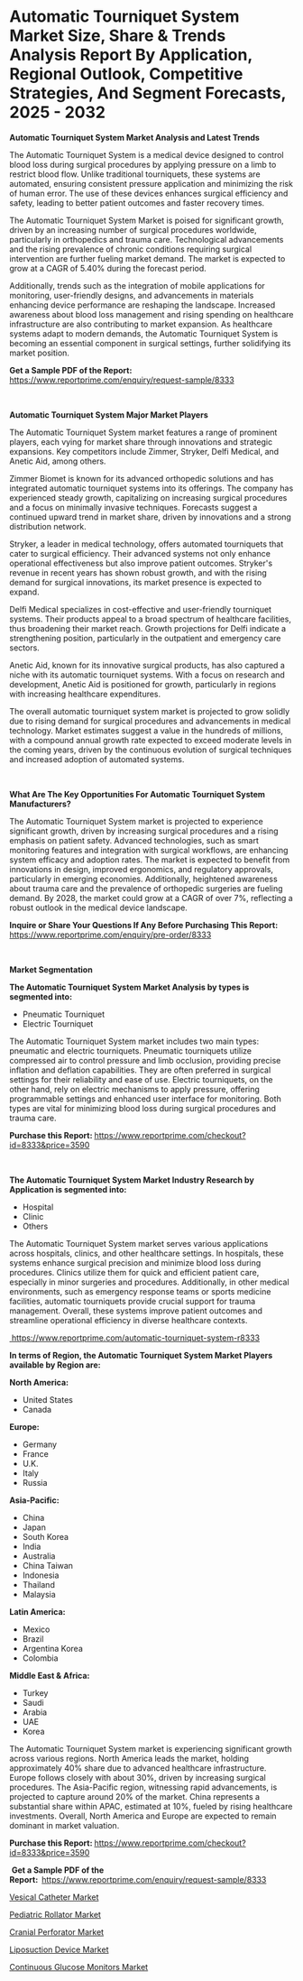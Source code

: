 <p><h1>Automatic Tourniquet System Market Size, Share & Trends Analysis Report By Application, Regional Outlook, Competitive Strategies, And Segment Forecasts, 2025 - 2032</h1></p><p><strong>Automatic Tourniquet System Market Analysis and Latest Trends</strong></p>
<p><p>The Automatic Tourniquet System is a medical device designed to control blood loss during surgical procedures by applying pressure on a limb to restrict blood flow. Unlike traditional tourniquets, these systems are automated, ensuring consistent pressure application and minimizing the risk of human error. The use of these devices enhances surgical efficiency and safety, leading to better patient outcomes and faster recovery times.</p><p>The Automatic Tourniquet System Market is poised for significant growth, driven by an increasing number of surgical procedures worldwide, particularly in orthopedics and trauma care. Technological advancements and the rising prevalence of chronic conditions requiring surgical intervention are further fueling market demand. The market is expected to grow at a CAGR of 5.40% during the forecast period.</p><p>Additionally, trends such as the integration of mobile applications for monitoring, user-friendly designs, and advancements in materials enhancing device performance are reshaping the landscape. Increased awareness about blood loss management and rising spending on healthcare infrastructure are also contributing to market expansion. As healthcare systems adapt to modern demands, the Automatic Tourniquet System is becoming an essential component in surgical settings, further solidifying its market position.</p></p>
<p><strong>Get a Sample PDF of the Report:&nbsp;</strong> <a href="https://www.reportprime.com/enquiry/request-sample/8333?utm_campaign=2115&utm_medium=2&utm_source=Github&utm_content=ia&utm_term=19032025&utm_id=automatic-tourniquet-system">https://www.reportprime.com/enquiry/request-sample/8333</a></p>
<p>&nbsp;</p>
<p><strong>Automatic Tourniquet System Major Market Players</strong></p>
<p><p>The Automatic Tourniquet System market features a range of prominent players, each vying for market share through innovations and strategic expansions. Key competitors include Zimmer, Stryker, Delfi Medical, and Anetic Aid, among others.</p><p>Zimmer Biomet is known for its advanced orthopedic solutions and has integrated automatic tourniquet systems into its offerings. The company has experienced steady growth, capitalizing on increasing surgical procedures and a focus on minimally invasive techniques. Forecasts suggest a continued upward trend in market share, driven by innovations and a strong distribution network.</p><p>Stryker, a leader in medical technology, offers automated tourniquets that cater to surgical efficiency. Their advanced systems not only enhance operational effectiveness but also improve patient outcomes. Stryker's revenue in recent years has shown robust growth, and with the rising demand for surgical innovations, its market presence is expected to expand.</p><p>Delfi Medical specializes in cost-effective and user-friendly tourniquet systems. Their products appeal to a broad spectrum of healthcare facilities, thus broadening their market reach. Growth projections for Delfi indicate a strengthening position, particularly in the outpatient and emergency care sectors.</p><p>Anetic Aid, known for its innovative surgical products, has also captured a niche with its automatic tourniquet systems. With a focus on research and development, Anetic Aid is positioned for growth, particularly in regions with increasing healthcare expenditures.</p><p>The overall automatic tourniquet system market is projected to grow solidly due to rising demand for surgical procedures and advancements in medical technology. Market estimates suggest a value in the hundreds of millions, with a compound annual growth rate expected to exceed moderate levels in the coming years, driven by the continuous evolution of surgical techniques and increased adoption of automated systems.</p></p>
<p>&nbsp;</p>
<p><strong>What Are The Key Opportunities For Automatic Tourniquet System Manufacturers?</strong></p>
<p><p>The Automatic Tourniquet System market is projected to experience significant growth, driven by increasing surgical procedures and a rising emphasis on patient safety. Advanced technologies, such as smart monitoring features and integration with surgical workflows, are enhancing system efficacy and adoption rates. The market is expected to benefit from innovations in design, improved ergonomics, and regulatory approvals, particularly in emerging economies. Additionally, heightened awareness about trauma care and the prevalence of orthopedic surgeries are fueling demand. By 2028, the market could grow at a CAGR of over 7%, reflecting a robust outlook in the medical device landscape.</p></p>
<p><strong>Inquire or Share Your Questions If Any Before Purchasing This Report:</strong> <a href="https://www.reportprime.com/enquiry/pre-order/8333?utm_campaign=2115&utm_medium=2&utm_source=Github&utm_content=ia&utm_term=19032025&utm_id=automatic-tourniquet-system">https://www.reportprime.com/enquiry/pre-order/8333</a></p>
<p>&nbsp;</p>
<p><strong>Market Segmentation</strong></p>
<p><strong>The Automatic Tourniquet System Market Analysis by types is segmented into:</strong></p>
<p><ul><li>Pneumatic Tourniquet</li><li>Electric Tourniquet</li></ul></p>
<p><p>The Automatic Tourniquet System market includes two main types: pneumatic and electric tourniquets. Pneumatic tourniquets utilize compressed air to control pressure and limb occlusion, providing precise inflation and deflation capabilities. They are often preferred in surgical settings for their reliability and ease of use. Electric tourniquets, on the other hand, rely on electric mechanisms to apply pressure, offering programmable settings and enhanced user interface for monitoring. Both types are vital for minimizing blood loss during surgical procedures and trauma care.</p></p>
<p><strong>Purchase this Report:&nbsp;</strong><a href="https://www.reportprime.com/checkout?id=8333&price=3590&utm_campaign=2115&utm_medium=2&utm_source=Github&utm_content=ia&utm_term=19032025&utm_id=automatic-tourniquet-system">https://www.reportprime.com/checkout?id=8333&price=3590</a></p>
<p>&nbsp;</p>
<p><strong>The Automatic Tourniquet System Market Industry Research by Application is segmented into:</strong></p>
<p><ul><li>Hospital</li><li>Clinic</li><li>Others</li></ul></p>
<p><p>The Automatic Tourniquet System market serves various applications across hospitals, clinics, and other healthcare settings. In hospitals, these systems enhance surgical precision and minimize blood loss during procedures. Clinics utilize them for quick and efficient patient care, especially in minor surgeries and procedures. Additionally, in other medical environments, such as emergency response teams or sports medicine facilities, automatic tourniquets provide crucial support for trauma management. Overall, these systems improve patient outcomes and streamline operational efficiency in diverse healthcare contexts.</p></p>
<p><a href="https://www.reportprime.com/automatic-tourniquet-system-r8333?utm_campaign=2115&utm_medium=2&utm_source=Github&utm_content=ia&utm_term=19032025&utm_id=automatic-tourniquet-system">&nbsp;https://www.reportprime.com/automatic-tourniquet-system-r8333</a></p>
<p><strong>In terms of Region, the Automatic Tourniquet System Market Players available by Region are:</strong></p>
<p>
    <p> <strong> North America: </strong>
        <ul>
            <li>United States</li>
            <li>Canada</li>
        </ul>
        </p> 
    <p> <strong> Europe: </strong>
        <ul>
            <li>Germany</li>
            <li>France</li>
            <li>U.K.</li>
            <li>Italy</li>
            <li>Russia</li>
        </ul>
        </p> 
    <p> <strong> Asia-Pacific: </strong>
        <ul>
            <li>China</li>
            <li>Japan</li>
            <li>South Korea</li>
            <li>India</li>
            <li>Australia</li>
            <li>China Taiwan</li>
            <li>Indonesia</li>
            <li>Thailand</li>
            <li>Malaysia</li>
        </ul>
        </p> 
    <p> <strong> Latin America: </strong>
        <ul>
            <li>Mexico</li>
            <li>Brazil</li>
            <li>Argentina Korea</li>
            <li>Colombia</li>
        </ul>
        </p> 
    <p> <strong> Middle East & Africa: </strong>
        <ul>
            <li>Turkey</li>
            <li>Saudi</li>
            <li>Arabia</li>
            <li>UAE</li>
            <li>Korea</li>
        </ul>
    </p>
    </p>
<p><p>The Automatic Tourniquet System market is experiencing significant growth across various regions. North America leads the market, holding approximately 40% share due to advanced healthcare infrastructure. Europe follows closely with about 30%, driven by increasing surgical procedures. The Asia-Pacific region, witnessing rapid advancements, is projected to capture around 20% of the market. China represents a substantial share within APAC, estimated at 10%, fueled by rising healthcare investments. Overall, North America and Europe are expected to remain dominant in market valuation.</p></p>
<p><strong>Purchase this Report: </strong><a href="https://www.reportprime.com/checkout?id=8333&price=3590&utm_campaign=2115&utm_medium=2&utm_source=Github&utm_content=ia&utm_term=19032025&utm_id=automatic-tourniquet-system">https://www.reportprime.com/checkout?id=8333&price=3590</a></p>
<p>&nbsp;<strong>Get a Sample PDF of the Report:&nbsp;&nbsp;</strong><a href="https://www.reportprime.com/enquiry/request-sample/8333?utm_campaign=2115&utm_medium=2&utm_source=Github&utm_content=ia&utm_term=19032025&utm_id=automatic-tourniquet-system">https://www.reportprime.com/enquiry/request-sample/8333</a></p>
<p><strong></strong></p>
<p><p><a href="https://github.com/gilerzelko7a/Market-Research-Report-List-1/blob/main/vesical-catheter-market.md?utm_campaign=2115&utm_medium=2&utm_source=Github&utm_content=ia&utm_term=19032025&utm_id=automatic-tourniquet-system">Vesical Catheter Market</a></p><p><a href="https://github.com/nwokechock6s/Market-Research-Report-List-1/blob/main/pediatric-rollator-market.md?utm_campaign=2115&utm_medium=2&utm_source=Github&utm_content=ia&utm_term=19032025&utm_id=automatic-tourniquet-system">Pediatric Rollator Market</a></p><p><a href="https://github.com/ummulmzu/Market-Research-Report-List-1/blob/main/cranial-perforator-market.md?utm_campaign=2115&utm_medium=2&utm_source=Github&utm_content=ia&utm_term=19032025&utm_id=automatic-tourniquet-system">Cranial Perforator Market</a></p><p><a href="https://github.com/boudykodumi/Market-Research-Report-List-1/blob/main/liposuction-device-market.md?utm_campaign=2115&utm_medium=2&utm_source=Github&utm_content=ia&utm_term=19032025&utm_id=automatic-tourniquet-system">Liposuction Device Market</a></p><p><a href="https://github.com/aiamekar/Market-Research-Report-List-1/blob/main/continuous-glucose-monitors-market.md?utm_campaign=2115&utm_medium=2&utm_source=Github&utm_content=ia&utm_term=19032025&utm_id=automatic-tourniquet-system">Continuous Glucose Monitors Market</a></p></p>